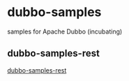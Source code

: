 # dubbo-samples
samples for Apache Dubbo (incubating)


## dubbo-samples-rest
[dubbo-samples-rest](dubbo-samples-rest)
